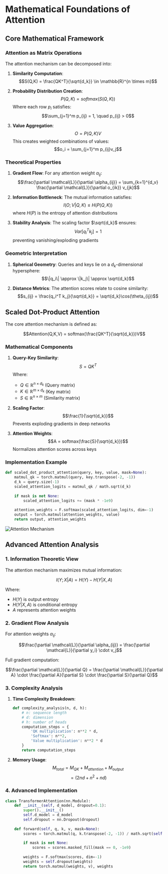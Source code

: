 # Mathematical Foundations of Attention

## Core Mathematical Framework

### Attention as Matrix Operations

The attention mechanism can be decomposed into:

1. **Similarity Computation**:
   $$S(Q,K) = \frac{QK^T}{\sqrt{d_k}} \in \mathbb{R}^{n \times m}$$
   
2. **Probability Distribution Creation**:
   $$P(Q,K) = softmax(S(Q,K))$$
   Where each row $p_i$ satisfies:
   $$\sum_{j=1}^m p_{ij} = 1, \quad p_{ij} > 0$$

3. **Value Aggregation**:
   $$O = P(Q,K)V$$
   This creates weighted combinations of values:
   $$o_i = \sum_{j=1}^m p_{ij}v_j$$

### Theoretical Properties

1. **Gradient Flow**:
   For any attention weight $\alpha_{ij}$:
   $$\frac{\partial \mathcal{L}}{\partial \alpha_{ij}} = \sum_{k=1}^{d_v} \frac{\partial \mathcal{L}}{\partial o_{ik}} v_{jk}$$

2. **Information Bottleneck**:
   The mutual information satisfies:
   $$I(O;V|Q,K) \leq H(P(Q,K))$$
   where $H(P)$ is the entropy of attention distributions

3. **Stability Analysis**:
   The scaling factor $\sqrt{d_k}$ ensures:
   $$Var[q_i^T k_j] = 1$$
   preventing vanishing/exploding gradients

### Geometric Interpretation

1. **Spherical Geometry**:
   Queries and keys lie on a $d_k$-dimensional hypersphere:
   $$\|q_i\| \approx \|k_j\| \approx \sqrt{d_k}$$

2. **Distance Metrics**:
   The attention scores relate to cosine similarity:
   $$s_{ij} = \frac{q_i^T k_j}{\sqrt{d_k}} = \sqrt{d_k}\cos(\theta_{ij})$$

## Scaled Dot-Product Attention

The core attention mechanism is defined as:

$$Attention(Q,K,V) = softmax(\frac{QK^T}{\sqrt{d_k}})V$$

### Mathematical Components

1. **Query-Key Similarity**:
   $$S = QK^T$$
   Where:
   - $Q \in \mathbb{R}^{n \times d_k}$ (Query matrix)
   - $K \in \mathbb{R}^{m \times d_k}$ (Key matrix)
   - $S \in \mathbb{R}^{n \times m}$ (Similarity matrix)

2. **Scaling Factor**:
   $$\frac{1}{\sqrt{d_k}}$$
   Prevents exploding gradients in deep networks

3. **Attention Weights**:
   $$A = softmax(\frac{S}{\sqrt{d_k}})$$
   Normalizes attention scores across keys

### Implementation Example
```python
def scaled_dot_product_attention(query, key, value, mask=None):
    matmul_qk = torch.matmul(query, key.transpose(-2, -1))
    d_k = query.size(-1)
    scaled_attention_logits = matmul_qk / math.sqrt(d_k)
    
    if mask is not None:
        scaled_attention_logits += (mask * -1e9)
    
    attention_weights = F.softmax(scaled_attention_logits, dim=-1)
    output = torch.matmul(attention_weights, value)
    return output, attention_weights
```

![Attention Mechanism](./images/attention_mechanism.png)

## Advanced Attention Analysis

### 1. Information Theoretic View
The attention mechanism maximizes mutual information:

$$I(Y;X|A) = H(Y) - H(Y|X,A)$$

Where:
- $H(Y)$ is output entropy
- $H(Y|X,A)$ is conditional entropy
- $A$ represents attention weights

### 2. Gradient Flow Analysis
For attention weights $\alpha_{ij}$:

$$\frac{\partial \mathcal{L}}{\partial \alpha_{ij}} = \frac{\partial \mathcal{L}}{\partial y_i} \cdot v_j$$

Full gradient computation:

$$\frac{\partial \mathcal{L}}{\partial Q} = \frac{\partial \mathcal{L}}{\partial A} \cdot \frac{\partial A}{\partial S} \cdot \frac{\partial S}{\partial Q}$$

### 3. Complexity Analysis

1. **Time Complexity Breakdown**:
   ```python
   def complexity_analysis(n, d, h):
       # n: sequence length
       # d: dimension
       # h: number of heads
       computation_steps = {
           'QK multiplication': n**2 * d,
           'Softmax': n**2,
           'Value multiplication': n**2 * d
       }
       return computation_steps
   ```

2. **Memory Usage**:
   $$M_{total} = M_{QK} + M_{attention} + M_{output}$$
   $$= (2nd + n^2 + nd)$$

### 4. Advanced Implementation

```python
class TransformerAttention(nn.Module):
    def __init__(self, d_model, dropout=0.1):
        super().__init__()
        self.d_model = d_model
        self.dropout = nn.Dropout(dropout)
        
    def forward(self, q, k, v, mask=None):
        scores = torch.matmul(q, k.transpose(-2, -1)) / math.sqrt(self.d_model)
        
        if mask is not None:
            scores = scores.masked_fill(mask == 0, -1e9)
        
        weights = F.softmax(scores, dim=-1)
        weights = self.dropout(weights)
        return torch.matmul(weights, v), weights
```